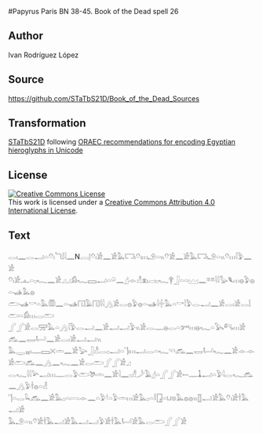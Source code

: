 #Papyrus Paris BN 38-45. Book of the Dead spell 26

## Author 

Ivan Rodríguez López

## Source 

https://github.com/STaTbS21D/Book_of_the_Dead_Sources

## Transformation 

[STaTbS21D](https://statbs21d.github.io/) following [ORAEC recommendations for encoding Egyptian hieroglyphs in Unicode](https://github.com/oraec/recommendations-encoding-hieroglyphs)

## License 

<a rel="license" href="http://creativecommons.org/licenses/by/4.0/"><img alt="Creative Commons License" style="border-width:0" src="https://i.creativecommons.org/l/by/4.0/88x31.png" /></a><br />This work is licensed under a <a rel="license" href="http://creativecommons.org/licenses/by/4.0/">Creative Commons Attribution 4.0 International License</a>.

## Text 

<hiero><rubrum>𓂋𓏤𓈖𓂋𓂝𓏏𓄣𓏤𓆓𓌃𓇋𓈖</rubrum>N𓐙𓊤𓄣𓏤𓀀𓈖𓀀𓅓𓉐𓏤𓄣𓏤𓏥𓄂𓏏𓏭𓄣𓀀𓈖𓀀𓅓𓉐𓏤𓄂𓏏𓏭𓄣𓏥𓇋𓅱𓈖𓀀<br>
𓄣𓏤𓀀𓊵𓏏𓊪𓆑𓈖𓀀𓈎𓈎𓀁𓆑𓈙𓂝𓏏𓏖𓈖𓊨𓁹𓀭𓁷𓏤𓐞𓏤𓊪𓆑𓋁𓃀𓏏𓏏𓈉𓈖𓎼𓎼𓇋𓇋𓅭𓆰𓏥𓐍𓅱𓐍𓏏𓊛𓅓𓐍<br>
𓂧𓊛𓎡𓏏𓅓𓏃𓈖𓏏𓊛𓉔𓄿𓉔𓇋𓇋𓂻𓀀𓂋𓐍𓅱𓐍𓏏𓊛𓇋𓏶𓅓𓏏𓎡𓇋𓅱𓂋𓂝𓈖𓀀𓂋𓏤𓀀𓂋𓌃𓂧𓏏𓀁𓏥𓂋𓂧<br>
𓂾𓂾𓀀𓂋𓈝𓅓𓏏𓂻𓇋𓅱𓂋𓂝𓈖𓀀𓂝𓂝𓅱𓏭𓀀𓂋𓊃𓐍𓂋𓏏𓀒𓏥𓐍𓆑𓏏𓅂𓀐𓏥𓀀𓃹𓈖𓉿𓂡𓈖𓀀𓂋𓏤𓀀𓂝𓂝𓏭<br>
𓅓𓇾𓈇𓏤𓊃𓈙𓏴𓏛𓈖𓀀𓅬𓃀𓀭𓂋𓊪𓂝𓏏𓊹𓏤𓏥𓂝𓂋𓏏𓆑𓄹𓄹𓃹𓈖𓉿𓂡𓆑𓈖𓀀𓁹𓁹𓀀𓂧𓃹𓈖𓂻𓈖𓆑𓈖𓀀𓂋𓂧𓂾𓂾𓀀𓈎<br>
𓂋𓆑𓇋𓇋𓅪𓂝𓏥𓊃𓂋𓅱𓂧𓌗𓏛𓈖𓀀𓇋𓈖𓊪𓀭𓌳𓄿𓊨𓏏𓂾𓂾𓀀𓍿𓊃𓍞𓂝𓏏𓅱𓇋𓂋𓆑𓃹𓈖𓂻𓅱𓌂𓐍𓏏𓁐<br>
𓊹𓏏𓂋𓆗𓃹𓈖𓀀𓅓𓊪𓏏𓇯𓁹𓈖𓏏𓅱𓎗𓏏𓅱𓏛𓏥𓀀𓅓𓊪𓏏𓎛𓉗𓏏𓂓𓊖𓅓𓐍𓐍𓏭𓊅𓂝𓀀𓅓𓄣𓏤𓀀𓌂𓅓𓂝𓀀<br>
𓅓𓄂𓏏𓏭𓄣𓀀𓌂𓅓𓂝𓀀𓅓𓂝𓂝𓅱𓀀𓌂𓅓𓂡𓀀𓅓𓂋𓂧𓂾𓂾𓀀<br></hiero>